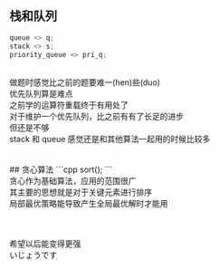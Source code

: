## 栈和队列
```cpp
queue <> q;
stack <> s;
priority_queue <> pri_q;
```
<br>
做题时感觉比之前的题要难一(hen)些(duo)<br>
优先队列算是难点<br>
之前学的运算符重载终于有用处了<br>
对于维护一个优先队列，比之前有有了长足的进步<br>
但还是不够<br>
stack 和 queue 感觉还是和其他算法一起用的时候比较多<br>
<br><br>
## 贪心算法
```cpp
sort();
```
<br>
贪心作为基础算法，应用的范围很广<br>
其主要的思想就是对于关键元素进行排序<br>
局部最优策略能导致产生全局最优解时才能用<br><br><br><br>
希望以后能变得更强<br>
いじょうです

